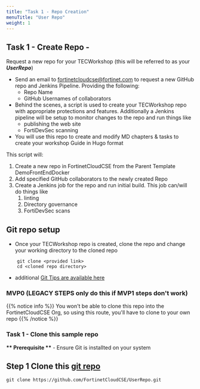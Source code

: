 ```yaml
---
title: "Task 1 - Repo Creation"
menuTitle: "User Repo"
weight: 1
---
```


## Task 1 - Create Repo - 

Request a new repo for your TECWorkshop (this will be referred to as your **_UserRepo_**)
   - Send an email to [fortinetcloudcse@fortinet.com](mailto:fortinetcloudcse@fortinet.com) to request a new GitHub repo and Jenkins Pipeline. Providing the following:
     - Repo Name <Fortinet-Product-CSP-Feature>
     - GitHub Usernames of collaborators
   - Behind the scenes, a script is used to create your TECWorkshop repo with appropriate protections and features.  Additionally a Jenkins pipeline will be setup to monitor changes to the repo and run things like 
     - publishing the web site
     - FortiDevSec scanning
  - You will use this repo to create and modify MD chapters & tasks to create your workshop Guide in Hugo format

This script will:
1. Create a new repo in FortinetCloudCSE from the Parent Template DemoFrontEndDocker
2. Add specified GitHub collaborators to the newly created Repo
3. Create a Jenkins job for the repo and  run initial build.  This job can/will do things like
   1. linting
   2. Directory governance
   3. FortiDevSec scans

## Git repo setup

- Once your TECWorkshop repo is created, clone the repo and change your working directory to the cloned repo

```shell
    git clone <provided link>
    cd <cloned repo directory>
```

- additional [Git Tips are available here](../03chapter3/gittips.html)
### MVP0 (LEGACY STEPS only do this if MVP1 steps don't work) 

{{% notice info %}} You won't be able to clone this repo into the FortinetCloudCSE Org, so using this route, you'll have to clone to your own repo {{% /notice %}}  

### Task 1 - Clone this sample repo

__** Prerequisite **__ - Ensure Git is installted on your system

## Step 1 Clone this [git repo](https://github.com/FortinetCloudCSE/UserRepo.git) 

```shell
git clone https://github.com/FortinetCloudCSE/UserRepo.git
```

